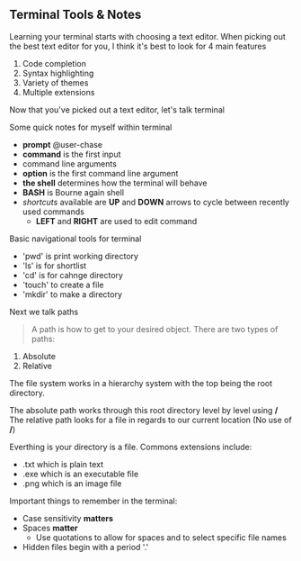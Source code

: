 ## Terminal Tools & Notes

Learning your terminal starts with choosing a text editor. When picking out the best text editor for you, I think it's best to look for 4 main features
1. Code completion
2. Syntax highlighting
3. Variety of themes
4. Multiple extensions

Now that you've picked out a text editor, let's talk terminal

Some quick notes for myself within terminal
- **prompt** @user-chase
- **command** is the first input
- command line arguments 
- **option** is the first command line argument
- **the shell** determines how the terminal will behave
- **BASH** is Bourne again shell
- *shortcuts* available are **UP** and **DOWN** arrows to cycle between recently used commands
  - **LEFT** and **RIGHT** are used to edit command

Basic navigational tools for terminal
- 'pwd' is print working directory
- 'ls' is for shortlist 
- 'cd' is for cahnge directory
- 'touch' to create a file
- 'mkdir' to make a directory




Next we talk paths
> A path is how to get to your desired object. There are two types of paths:

1. Absolute
2. Relative

The file system works in a hierarchy system with the top being the root directory.

The absolute path works through this root directory level by level using **/**
The relative path looks for a file in regards to our current location (No use of **/**)

Everthing is your directory is a file. Commons extensions include:
- .txt which is plain text
- .exe which is an executable file
- .png which is an image file

Important things to remember in the terminal:
- Case sensitivity **matters**
- Spaces **matter**
  - Use quotations to allow for spaces and to select specific file names
- Hidden files begin with a period '.'

